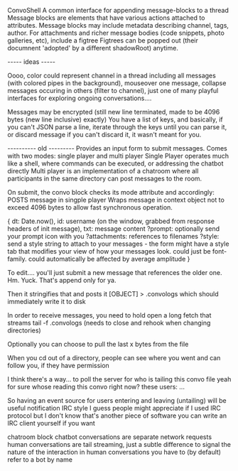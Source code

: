 
ConvoShell
A common interface for appending message-blocks to a thread
Message blocks are elements that have various actions attached to attributes.
Message blocks may include metadata describing channel, tags, author. 
For attachments and richer message bodies (code snippets, photo galleries, etc), include a figtree
Figtrees can be popped out (their documnent 'adopted' by a different shadowRoot) anytime. 

----- ideas -----

Oooo, color could represent channel in a thread including all messages (with colored pipes in the background), mouseover one message, collapse messages occuring in others (filter to channel), just one of many playful interfaces for exploring ongoing conversations....

Messages may be encrypted (still new line terminated, made to be 4096 bytes (new line inclusive) exactly)
You have a list of keys, and basically, if you can't JSON parse a line, iterate through the keys until you can parse it, or discard message if you can't discard it, it wasn't meant for you.

---------- old ---------
Provides an input form to submit messages.
Comes with two modes: single player and multi player
Single Player operates much like a shell, where commands can be executed, or addressing the chatbot directly
Multi player is an implementation of a chatroom where all participants in the same directory can post messages to the room. 

On submit, the convo block checks its mode attribute and accordingly:
POSTS message in singple player
Wraps message in context object not to exceed 4096 bytes to allow fast synchronous operation.

{
  dt: Date.now(),
  id: username (on the window, grabbed from response headers of init message),
  txt: message content
  ?prompt: optionally send your prompt icon with you
  ?attachments: references to filenames
  ?style: send a style string to attach to your messages - the form might have a style tab that modifies your view of how your messages look. could just be font-family. could automatically be affected by average amplitude 
}

To edit.... you'll just submit a new message that references the older one. Hm. Yuck. That's append only for ya.

Then it stringifies that and posts it [OBJECT] > .convologs which should immediately write it to disk

In order to receive messages, you need to hold open a long fetch that streams 
tail -f .convologs (needs to close and rehook when changing directories)

Optionally you can choose to pull the last x bytes from the file

When you cd out of a directory, people can see where you went and can follow you, if they have permission

I think there's a way... to poll the server for who is tailing this convo file
yeah for sure
whose reading this convo right now?
these users: ...

So having an event source for users entering and leaving (untailing)
will be useful notification IRC style
I guess people might appreciate if I used IRC protocol
but I don't know that's another piece of software
you can write an IRC client yourself if you want

chatroom block 
chatbot conversations are separate network requests
human conversations are tail streaming, just a subtle difference to signal the nature of the interaction
in human conversations you have to (by default) refer to a bot by name

